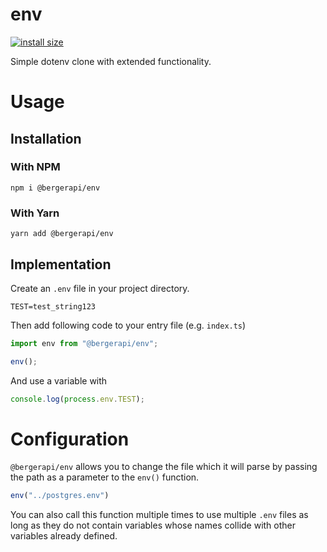 # env

[![install size](https://packagephobia.com/badge?p=@bergerapi/env)](https://packagephobia.com/result?p=@bergerapi/env)

Simple dotenv clone with extended functionality.  

# Usage

## Installation

### With NPM

``npm i @bergerapi/env``

### With Yarn

``yarn add @bergerapi/env``

## Implementation

Create an `.env` file in your project directory.

```env
TEST=test_string123
```

Then add following code to your entry file (e.g. `index.ts`)

```ts
import env from "@bergerapi/env";

env();
```

And use a variable with


```ts
console.log(process.env.TEST);
```

# Configuration

`@bergerapi/env` allows you to change the file which it will parse by passing the path as a parameter to the `env()` function.

```ts
env("../postgres.env")
```

You can also call this function multiple times to use multiple `.env` files as long as they do not contain variables whose names collide with other variables already defined.
